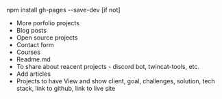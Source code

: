 npm install gh-pages --save-dev [if not]
- More porfolio projects
- Blog posts
- Open source projects
- Contact form
- Courses
- Readme.md
- To share about reacent projects - discord bot, twincat-tools, etc.
- Add articles
- Projects to have View and show client, goal, challenges, solution, tech stack, link to github, link to live site
